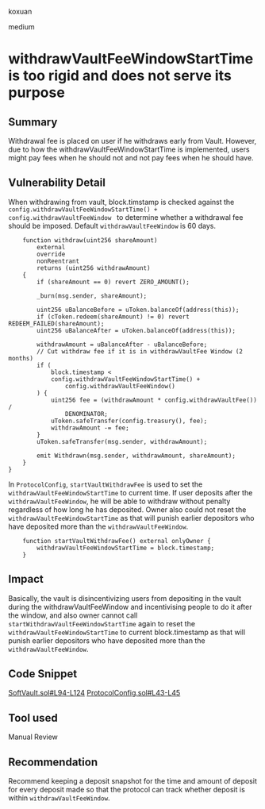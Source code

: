 koxuan

medium

# withdrawVaultFeeWindowStartTime is too rigid and does not serve its purpose

## Summary
 Withdrawal fee is placed on user if he withdraws early from Vault. However, due to how the withdrawVaultFeeWindowStartTime is implemented, users might pay fees when he should not and not pay fees when he should have.

## Vulnerability Detail
When withdrawing from vault, block.timstamp is checked against the `config.withdrawVaultFeeWindowStartTime() + config.withdrawVaultFeeWindow ` to determine whether a withdrawal fee should be imposed. Default `withdrawVaultFeeWindow` is 60 days. 
```solidity
    function withdraw(uint256 shareAmount)
        external
        override
        nonReentrant
        returns (uint256 withdrawAmount)
    {
        if (shareAmount == 0) revert ZERO_AMOUNT();

        _burn(msg.sender, shareAmount);

        uint256 uBalanceBefore = uToken.balanceOf(address(this));
        if (cToken.redeem(shareAmount) != 0) revert REDEEM_FAILED(shareAmount);
        uint256 uBalanceAfter = uToken.balanceOf(address(this));

        withdrawAmount = uBalanceAfter - uBalanceBefore;
        // Cut withdraw fee if it is in withdrawVaultFee Window (2 months)
        if (
            block.timestamp <
            config.withdrawVaultFeeWindowStartTime() +
                config.withdrawVaultFeeWindow()
        ) {
            uint256 fee = (withdrawAmount * config.withdrawVaultFee()) /
                DENOMINATOR;
            uToken.safeTransfer(config.treasury(), fee);
            withdrawAmount -= fee;
        }
        uToken.safeTransfer(msg.sender, withdrawAmount);

        emit Withdrawn(msg.sender, withdrawAmount, shareAmount);
    }
}

```

In `ProtocolConfig`, `startVaultWithdrawFee` is used to set the `withdrawVaultFeeWindowStartTime` to current time. If user deposits after the `withdrawVaultFeeWindow`, he will be able to withdraw without penalty regardless of how long he has deposited. Owner also could not reset the `withdrawVaultFeeWindowStartTime` as that will punish earlier depositors who have deposited more than the `withdrawVaultFeeWindow`.

```solidity
    function startVaultWithdrawFee() external onlyOwner {
        withdrawVaultFeeWindowStartTime = block.timestamp;
    }

```



## Impact
Basically, the vault is disincentivizing users from depositing in the vault during the withdrawVaultFeeWindow and incentivising people to do it after the window, and also owner cannot call `startWithdrawVaultFeeWindowStartTime` again to reset the `withdrawVaultFeeWindowStartTime` to current block.timestamp as that will punish earlier depositors who have deposited more than the `withdrawVaultFeeWindow`.

## Code Snippet 
[SoftVault.sol#L94-L124](https://github.com/sherlock-audit/2023-02-blueberry/blob/main/contracts/vault/SoftVault.sol#L94-L124)
[ProtocolConfig.sol#L43-L45](https://github.com/sherlock-audit/2023-02-blueberry/blob/main/contracts/ProtocolConfig.sol#L43-L45)

## Tool used

Manual Review

## Recommendation

Recommend keeping a deposit snapshot for the time and amount of deposit for every deposit made so that the protocol can track whether deposit is within `withdrawVaultFeeWindow`. 
